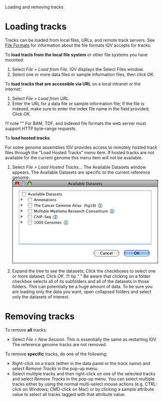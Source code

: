 <!---
The page title should not go in the menu
-->
<p class="page-title"> Loading and removing tracks </p>

# Loading tracks

Tracks can be loaded from local files, URLs, and remote track servers. See [File Formats](../FileFormats/DataTracks.md)
for information about the
file formats IGV accepts for tracks.

To **load tracls from the local file system** or other file systems you have mounted:

1. Select _File > Load from File_. IGV displays the Select Files window.
2. Select one or more data files or sample information files, then click _OK_.

To **load tracks that are accessible via URL** on a local intranet or the internet:

1. Select _File > Load from URL_.
2. Enter the URL for a data file or sample information file; If the file is indexed, make sure to enter the index file
   name in the field provided; Click _OK._

!!! note ""
For BAM, TDF, and indexed file formats the web server must support HTTP byte-range requests.

To **load hosted tracks**:

For some genome assemblies IGV provides access to remotely hosted track files through the "Load Hosted Tracks" menu
item. If hosted tracks are not available for the current genome this menu item will not be available.

1. Select _File > Load Hosted Tracks.._. The Available Datasets window appears. The Available Datasets are specific to
   the current reference genome. 
   ![](img/load_from_server.jpg)

2. Expand the tree to see the datasets; Click the checkboxes to select one or more dataset; Click _OK_.
   !!! tip " "
   Be aware that clicking on a folder checkbox selects all of its subfolders and all of the datasets in those folders.
   This can potentially be a huge amount of data. To be sure you are loading only the data you want, open collapsed
   folders and select only the datasets of interest.


# Removing tracks 

To remove **all** tracks:

* Select _File > New Session_. This is essentially the same as restarting IGV. The reference genome tracks are not
  removed.

To remove **specific** tracks, do one of the following:

* Right-click on a track (either in the data panel or the track name) and select _Remove Tracks_ in the pop-up menu.
* Select multiple tracks and then right-click on one of the selected tracks and select _Remove Tracks_ in the pop-up
  menu. You can select multiple tracks either by using the normal multi-select mouse actions (e.g. CTRL-click on
  Windows; CMD-click on Mac) or by clicking a sample attribute value to select all tracks tagged with that attribute
  value.

 

 